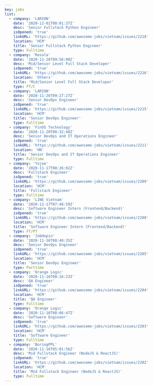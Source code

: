```yaml
---
key: jobs
list:
  - company: 'LARION'
    date: '2020-12-01T08:01:37Z'
    desc: 'Senior Fullstack Python Engineer'
    isOpened: 'true'
    linkURL: 'https://github.com/awesome-jobs/vietnam/issues/2218'
    location: 'HCM'
    title: 'Senior Fullstack Python Engineer'
    type: Fulltime
  - company: 'Resola'
    date: '2020-11-26T09:56:00Z'
    desc: 'Mid/Senior Level Full Stack Developer'
    isOpened: 'true'
    linkURL: 'https://github.com/awesome-jobs/vietnam/issues/2216'
    location: 'Others'
    title: 'Mid/Senior Level Full Stack Developer'
    type: FT/C
  - company: 'LARION'
    date: '2020-11-26T09:27:27Z'
    desc: 'Senior DevOps Engineer'
    isOpened: 'true'
    linkURL: 'https://github.com/awesome-jobs/vietnam/issues/2215'
    location: 'HCM'
    title: 'Senior DevOps Engineer'
    type: Fulltime
  - company: 'FinOS Technology'
    date: '2020-11-20T08:32:48Z'
    desc: 'Senior DevOps and IT Operations Engineer'
    isOpened: 'true'
    linkURL: 'https://github.com/awesome-jobs/vietnam/issues/2211'
    location: 'HN'
    title: 'Senior DevOps and IT Operations Engineer'
    type: Fulltime
  - company: 'Yojee'
    date: '2020-11-17T08:26:02Z'
    desc: 'Fullstack Engineer'
    isOpened: 'true'
    linkURL: 'https://github.com/awesome-jobs/vietnam/issues/2209'
    location: 'HCM'
    title: 'Fullstack Engineer'
    type: Fulltime
  - company: 'LINE Vietnam'
    date: '2020-11-17T07:48:59Z'
    desc: 'Software Engineer Intern (Frontend/Backend)'
    isOpened: 'true'
    linkURL: 'https://github.com/awesome-jobs/vietnam/issues/2208'
    location: 'HCM'
    title: 'Software Engineer Intern (Frontend/Backend)'
    type: FT/PT
  - company: 'JobHopin'
    date: '2020-11-16T08:40:35Z'
    desc: 'Senior DevOps Engineer'
    isOpened: 'true'
    linkURL: 'https://github.com/awesome-jobs/vietnam/issues/2205'
    location: 'HCM'
    title: 'Senior DevOps Engineer'
    type: Parttime
  - company: 'Orange Logic'
    date: '2020-11-16T08:16:23Z'
    desc: 'QA Engineer'
    isOpened: 'true'
    linkURL: 'https://github.com/awesome-jobs/vietnam/issues/2204'
    location: 'HCM'
    title: 'QA Engineer'
    type: Fulltime
  - company: 'Orange Logic'
    date: '2020-11-16T08:06:47Z'
    desc: 'Software Engineer'
    isOpened: 'true'
    linkURL: 'https://github.com/awesome-jobs/vietnam/issues/2203'
    location: 'HCM'
    title: 'Software Engineer'
    type: Fulltime
  - company: 'BoringPPL'
    date: '2020-11-16T05:01:56Z'
    desc: 'Mid Fullstack Engineer (NodeJS & ReactJS)'
    isOpened: 'true'
    linkURL: 'https://github.com/awesome-jobs/vietnam/issues/2202'
    location: 'HCM'
    title: 'Mid Fullstack Engineer (NodeJS & ReactJS)'
    type: Fulltime
---
```

